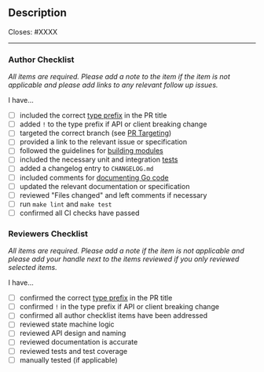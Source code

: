 <!--
The default pull request template is for types feat, fix, or refactor.
For other templates, add one of the following parameters to the url:
- template=docs.md
- template=other.md
-->

## Description

Closes: #XXXX

<!-- Add a description of the changes that this PR introduces and the files that
are the most critical to review. -->

---

### Author Checklist

*All items are required. Please add a note to the item if the item is not applicable and
please add links to any relevant follow up issues.*

I have...

* [ ] included the correct [type prefix](https://github.com/commitizen/conventional-commit-types/blob/v3.0.0/index.json) in the PR title
* [ ] added `!` to the type prefix if API or client breaking change
* [ ] targeted the correct branch (see [PR Targeting](https://github.com/cosmos/cosmos-sdk/blob/main/CONTRIBUTING.md#pr-targeting))
* [ ] provided a link to the relevant issue or specification
* [ ] followed the guidelines for [building modules](https://github.com/cosmos/cosmos-sdk/blob/main/docs/docs/build/building-modules/01-intro.md)
* [ ] included the necessary unit and integration [tests](https://github.com/cosmos/cosmos-sdk/blob/main/CONTRIBUTING.md#testing)
* [ ] added a changelog entry to `CHANGELOG.md`
* [ ] included comments for [documenting Go code](https://blog.golang.org/godoc)
* [ ] updated the relevant documentation or specification
* [ ] reviewed "Files changed" and left comments if necessary
* [ ] run `make lint` and `make test`
* [ ] confirmed all CI checks have passed

### Reviewers Checklist

*All items are required. Please add a note if the item is not applicable and please add
your handle next to the items reviewed if you only reviewed selected items.*

I have...

* [ ] confirmed the correct [type prefix](https://github.com/commitizen/conventional-commit-types/blob/v3.0.0/index.json) in the PR title
* [ ] confirmed `!` in the type prefix if API or client breaking change
* [ ] confirmed all author checklist items have been addressed 
* [ ] reviewed state machine logic
* [ ] reviewed API design and naming
* [ ] reviewed documentation is accurate
* [ ] reviewed tests and test coverage
* [ ] manually tested (if applicable)
